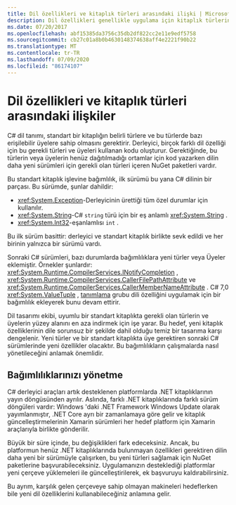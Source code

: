 ```yaml
---
title: Dil özellikleri ve kitaplık türleri arasındaki ilişki | Microsoft Docs
description: Dil özellikleri genellikle uygulama için kitaplık türlerine bağlıdır. İlişkiyi anlayın.
ms.date: 07/20/2017
ms.openlocfilehash: abf15385da3756c35db2df822cc2e11e9edf5758
ms.sourcegitcommit: cb27c01a8b0b4630148374638aff4e2221f90b22
ms.translationtype: MT
ms.contentlocale: tr-TR
ms.lasthandoff: 07/09/2020
ms.locfileid: "86174107"
---
```

# <a name="relationships-between-language-features-and-library-types"></a>Dil özellikleri ve kitaplık türleri arasındaki ilişkiler

C# dil tanımı, standart bir kitaplığın belirli türlere ve bu türlerde bazı erişilebilir üyelere sahip olmasını gerektirir. Derleyici, birçok farklı dil özelliği için bu gerekli türleri ve üyeleri kullanan kodu oluşturur. Gerektiğinde, bu türlerin veya üyelerin henüz dağıtılmadığı ortamlar için kod yazarken dilin daha yeni sürümleri için gerekli olan türleri içeren NuGet paketleri vardır.

Bu standart kitaplık işlevine bağımlılık, ilk sürümü bu yana C# dilinin bir parçası. Bu sürümde, şunlar dahildir:

* <xref:System.Exception>-Derleyicinin ürettiği tüm özel durumlar için kullanılır.
* <xref:System.String>-C# `string` türü için bir eş anlamlı <xref:System.String> .
* <xref:System.Int32>-eşanlamlısı `int` .

Bu ilk sürüm basittir: derleyici ve standart kitaplık birlikte sevk edildi ve her birinin yalnızca bir sürümü vardı.

Sonraki C# sürümleri, bazı durumlarda bağımlılıklara yeni türler veya Üyeler eklemiştir. Örnekler şunlardır: <xref:System.Runtime.CompilerServices.INotifyCompletion> , <xref:System.Runtime.CompilerServices.CallerFilePathAttribute> ve <xref:System.Runtime.CompilerServices.CallerMemberNameAttribute> . C# 7,0 <xref:System.ValueTuple> , [tanımlama](../language-reference/builtin-types/value-tuples.md) grubu dili özelliğini uygulamak için bir bağımlılık ekleyerek bunu devam ettirir.

Dil tasarımı ekibi, uyumlu bir standart kitaplıkta gerekli olan türlerin ve üyelerin yüzey alanını en aza indirmek için işe yarar. Bu hedef, yeni kitaplık özelliklerinin dile sorunsuz bir şekilde dahil olduğu temiz bir tasarıma karşı dengelenir. Yeni türler ve bir standart kitaplıkta üye gerektiren sonraki C# sürümlerinde yeni özellikler olacaktır. Bu bağımlılıkların çalışmalarda nasıl yönetileceğini anlamak önemlidir.

## <a name="managing-your-dependencies"></a>Bağımlılıklarınızı yönetme

C# derleyici araçları artık desteklenen platformlarda .NET kitaplıklarının yayın döngüsünden ayrılır. Aslında, farklı .NET kitaplıklarında farklı sürüm döngüleri vardır: Windows 'daki .NET Framework Windows Update olarak yayımlanmıştır, .NET Core ayrı bir zamanlamaya göre gelir ve kitaplık güncelleştirmelerinin Xamarin sürümleri her hedef platform için Xamarin araçlarıyla birlikte gönderilir.

Büyük bir süre içinde, bu değişiklikleri fark edeceksiniz. Ancak, bu platformun henüz .NET kitaplıklarında bulunmayan özellikleri gerektiren dilin daha yeni bir sürümüyle çalışırken, bu yeni türleri sağlamak için NuGet paketlerine başvurabileceksiniz.
Uygulamanızın desteklediği platformlar yeni çerçeve yüklemeleri ile güncelleştirilerek, ek başvuruyu kaldırabilirsiniz.

Bu ayrım, karşılık gelen çerçeveye sahip olmayan makineleri hedeflerken bile yeni dil özelliklerini kullanabileceğiniz anlamına gelir.
